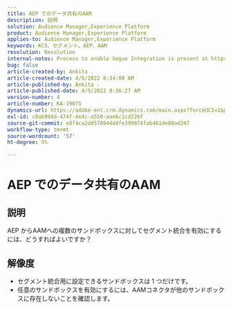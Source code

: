 ```yaml
---
title: AEP でのデータ共有のAAM
description: 説明
solution: Audience Manager,Experience Platform
product: Audience Manager,Experience Platform
applies-to: Audience Manager,Experience Platform
keywords: KCS、セグメント、AEP、AAM
resolution: Resolution
internal-notes: Process to enable Segue Integration is present at https://wiki.corp.adobe.com/pages/viewpage.action?spaceKey=supportdelivery&title=AEP+Segments+not+Populating+in+AAM internal link.
bug: false
article-created-by: Ankita .
article-created-date: 4/5/2022 8:34:00 AM
article-published-by: Ankita .
article-published-date: 4/5/2022 8:36:27 AM
version-number: 4
article-number: KA-19075
dynamics-url: https://adobe-ent.crm.dynamics.com/main.aspx?forceUCI=1&pagetype=entityrecord&etn=knowledgearticle&id=45284320-bbb4-ec11-983f-000d3a5d0e57
exl-id: c8ab994d-474f-4e4c-a550-aae6c1cd226f
source-git-commit: e8f4ca2dd578944d4fe399074fab461de88ad247
workflow-type: tm+mt
source-wordcount: '57'
ht-degree: 5%

---
```


# AEP でのデータ共有のAAM

## 説明

AEP からAAMへの複数のサンドボックスに対してセグメント統合を有効にするには、どうすればよいですか？

## 解像度


- セグメント統合用に設定できるサンドボックスは 1 つだけです。
- 任意のサンドボックスを有効にするには、AAMコネクタが他のサンドボックスに存在しないことを確認します。
